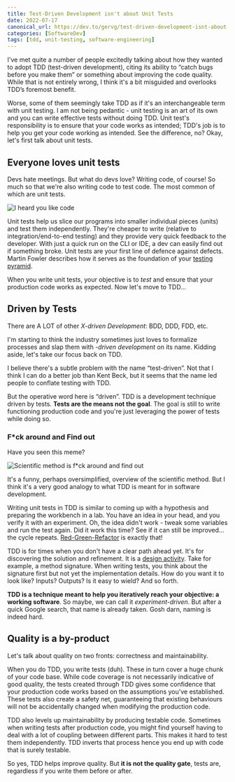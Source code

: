 ```yaml
---
title: Test-Driven Development isn't about Unit Tests
date: 2022-07-17
canonical_url: https://dev.to/gervg/test-driven-development-isnt-about-unit-tests-48e3
categories: [SoftwareDev]
tags: [tdd, unit-testing, software-engineering]
---
```


I've met quite a number of people excitedly talking about how they wanted to adopt TDD (test-driven development), citing its ability to “catch bugs before you make them” or something about improving the code quality. While that is not entirely wrong, I think it's a bit misguided and overlooks TDD’s foremost benefit.

Worse, some of them seemingly take TDD as if it's an interchangeable term with unit testing. I am not being pedantic - unit testing is an art of its own and you can write effective tests without doing TDD. Unit test's responsibility is to ensure that your code works as intended; TDD's job is to help you get your code working as intended. See the difference, no? Okay, let's first talk about unit tests.

## Everyone loves unit tests
Devs hate meetings. But what do devs love? Writing code, of course! So much so that we're also writing code to test code. The most common of which are unit tests.

![I heard you like code](https://dev-to-uploads.s3.amazonaws.com/uploads/articles/pbydg6bahqpfjxzbrn19.png)

Unit tests help us slice our programs into smaller individual pieces (units) and test them independently. They're cheaper to write (relative to integration/end-to-end testing) and they provide very quick feedback to the developer. With just a quick run on the CLI or IDE, a dev can easily find out if something broke. Unit tests are your first line of defence against defects. Martin Fowler describes how it serves as the foundation of your [testing pyramid](https://martinfowler.com/bliki/TestPyramid.html).

When you write unit tests, your objective is to _test_ and ensure that your production code works as expected. Now let's move to TDD…

## Driven by Tests
There are A LOT of other *X-driven Development*: BDD, DDD, FDD, etc.

I'm starting to think the industry sometimes just loves to formalize processes and slap them with _-driven development_ on its name. Kidding aside, let's take our focus back on TDD.

I believe there's a subtle problem with the name “test-driven”. Not that I think I can do a better job than Kent Beck, but it seems that the name led people to conflate testing with TDD.

But the operative word here is “driven”. TDD is a development technique driven by tests. **Tests are the means not the goal**. The goal is still to write functioning production code and you're just leveraging the power of tests while doing so.

### F*ck around and Find out
Have you seen this meme?

![Scientific method is f*ck around and find out](https://dev-to-uploads.s3.amazonaws.com/uploads/articles/fp3r87y3t5p7k1lelmvv.png)

It's a funny, perhaps oversimplified, overview of the scientific method. But I think it's a very good analogy to what TDD is meant for in software development.

Writing unit tests in TDD is similar to coming up with a hypothesis and preparing the workbench in a lab. You have an idea in your head, and you verify it with an experiment. Oh, the idea didn't work - tweak some variables and run the test again. Did it work this time? See if it can still be improved… the cycle repeats. [Red-Green-Refactor](https://blog.cleancoder.com/uncle-bob/2014/12/17/TheCyclesOfTDD.html) is exactly that!

TDD is for times when you don't have a clear path ahead yet. It's for discovering the solution and refinement. It is a [design activity](https://www.developerdotstar.com/mag/articles/reeves_design_main.html). Take for example, a method signature. When writing tests, you think about the signature first but not yet the implementation details. How do you want it to look like? Inputs? Outputs? Is it easy to wield? And so forth.

**TDD is a technique meant to help you iteratively reach your objective: a working software**. So maybe, we can call it _experiment-driven_. But after a quick Google search, that name is already taken. Gosh darn, naming is indeed hard.

## Quality is a by-product
Let's talk about quality on two fronts: correctness and maintainability.

When you do TDD, you write tests (duh). These in turn cover a huge chunk of your code base. While code coverage is not necessarily indicative of good quality, the tests created through TDD gives some confidence that your production code works based on the assumptions you've established. These tests also create a safety net, guaranteeing that existing behaviours will not be accidentally changed when modifying the production code.

TDD also levels up maintainability by producing testable code. Sometimes when writing tests after production code, you might find yourself having to deal with a lot of coupling between different parts. This makes it hard to test them independently. TDD inverts that process hence you end up with code that is surely testable.

So yes, TDD helps improve quality. But **it is not the quality gate**, tests are, regardless if you write them before or after.
